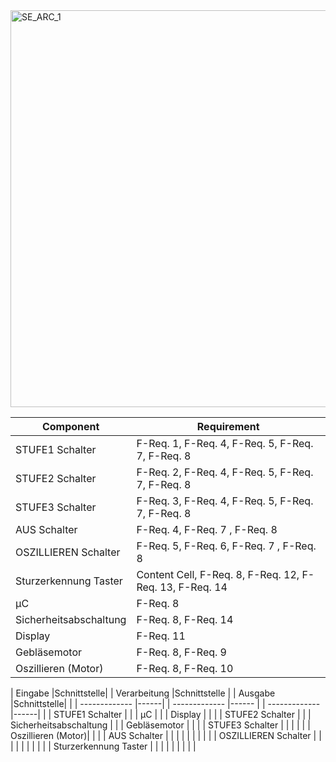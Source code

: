 
<img width="1021" height="635" alt="SE_ARC_1" src="https://github.com/user-attachments/assets/7ecaefed-9219-4191-a3e7-01cf64c9748c" />



| Component  | Requirement |
| ------------- | ------------- |
| STUFE1 Schalter | F-Req. 1, F-Req. 4, F-Req. 5, F-Req. 7, F-Req. 8|
| STUFE2 Schalter  | F-Req. 2, F-Req. 4, F-Req. 5, F-Req. 7, F-Req. 8 |
| STUFE3 Schalter  | F-Req. 3, F-Req. 4, F-Req. 5, F-Req. 7, F-Req. 8   |
| AUS Schalter  | F-Req. 4, F-Req. 7 , F-Req. 8 |
| OSZILLIEREN Schalter  | F-Req. 5, F-Req. 6, F-Req. 7 , F-Req. 8|
| Sturzerkennung Taster  | Content Cell, F-Req. 8, F-Req. 12, F-Req. 13, F-Req. 14  |
| µC  | F-Req. 8  |
| Sicherheitsabschaltung  | F-Req. 8, F-Req. 14  |
| Display  | F-Req. 11  |
| Gebläsemotor  | F-Req. 8, F-Req. 9  |
| Oszillieren (Motor)  | F-Req. 8, F-Req. 10  |



|    Eingabe             |Schnittstelle|       |   Verarbeitung         |Schnittstelle |  |    Ausgabe         |Schnittstelle|  |
| -------------          |------|              |   -------------        |------        |  | -------------      |------|         |
| STUFE1 Schalter        |      |              | µC                     |              |  |    Display         |      |         |
| STUFE2 Schalter        |      |              | Sicherheitsabschaltung |              |  |  Gebläsemotor      |      |         |
| STUFE3 Schalter        |      |              |                        |              |  | Oszillieren (Motor)|      |         |
| AUS Schalter           |      |              |                        |              |  |                    |      |         |
| OSZILLIEREN Schalter   |      |              |                        |              |  |                    |      |         |
| Sturzerkennung Taster  |      |              |                        |              |  |                    |      |         |
